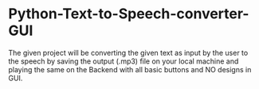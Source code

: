 # Python-Text-to-Speech-converter-GUI
The given project will be converting the given text as input by the user to the speech by saving the output (.mp3) file on your local machine and playing the same on the Backend with all basic buttons and NO designs in GUI.

